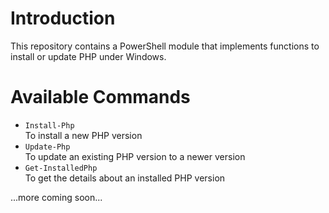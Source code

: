 # Introduction

This repository contains a PowerShell module that implements functions to install or update PHP under Windows.

# Available Commands

- `Install-Php`  
  To install a new PHP version
- `Update-Php`  
  To update an existing PHP version to a newer version
- `Get-InstalledPhp`  
  To get the details about an installed PHP version

...more coming soon...